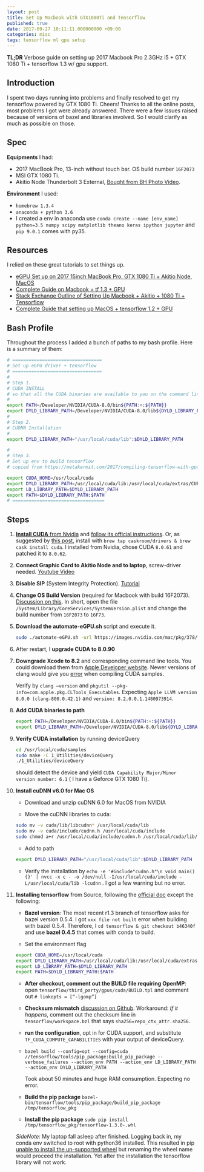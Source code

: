 ```yaml
---
layout: post
title: Set Up Macbook with GTX1080Ti and Tensorflow
published: true
date: 2017-09-27 10:11:11.000000000 +09:00
categories: misc
tags: tensorflow ml gpu setup
---
```


**TL;DR** Verbose guide on setting up 2017 Macbook Pro 2.3GHz i5 + GTX 1080 Ti + tensorflow 1.3 w/ gpu support. 



## Introduction

I spent two days running into problems and finally resolved to get my tensorflow powered by GTX 1080 Ti. Cheers! Thanks to all the online posts, most problems I got were already answered. There were a few issues raised because of versions of bazel and libraries involved. So I would clarify as much as possible on those. 



## Spec

**Equipments** I had:

- 2017 MacBook Pro, 13-inch without touch bar. OS build number `16F2073` 
- MSI GTX 1080 Ti. 
- Akitio Node Thunderbolt 3 External, [Bought from BH Photo Video](https://www.bhphotovideo.com/c/product/1303819-REG/akitio_ak_node_t3ia_aktu_thunderbolt3_external_pcie_box.html).

**Environment** I used:

- `homebrew 1.3.4`
- `anaconda + python 3.6`
- I created a env in anaconda use `conda create --name [env_name] python=3.5 numpy scipy matplotlib theano keras ipython jupyter` and `pip 9.0.1` comes with py35. 



## Resources

I relied on these great tutorials to set things up. 

- [eGPU Set up on 2017 15inch MacBook Pro, GTX 1080 Ti + Akitio Node, MacOS](https://egpu.io/forums/implementation-guides/2017-15-macbook-pro-touchbar-gtx1080ti40gbs-tb3akitio-node-macos/)
- [Complete Guide on Macbook + tf 1.3 + GPU](https://metakermit.com/2017/compiling-tensorflow-with-gpu-support-on-a-macbook-pro/)
- [Stack Exchange Outline of Setting Up Macbook + Akitio + 1080 Ti + Tensorflow](https://apple.stackexchange.com/questions/277356/machine-learning-on-external-gpu-with-cuda-and-late-mbp-2016/283903#283903)
- [Complete Guide that setting up MacOS + tensorflow 1.2 + GPU](https://medium.com/@mattias.arro/installing-tensorflow-1-2-from-sources-with-gpu-support-on-macos-4f2c5cab8186)




## Bash Profile

Throughout the process I added a bunch of paths to my bash profile. Here is a summary of them: 

```bash
# =================================
# Set up eGPU driver + tensorflow
# =================================
#
# Step 1.
# CUDA INSTALL
# so that all the CUDA binaries are available to you on the command line:
# 
export PATH=/Developer/NVIDIA/CUDA-8.0/bin${PATH:+:${PATH}}
export DYLD_LIBRARY_PATH=/Developer/NVIDIA/CUDA-8.0/lib${DYLD_LIBRARY_PATH:+:${DYLD_LIBRARY_PATH}}
#
# Step 2.
# CUDNN Installation
#
export DYLD_LIBRARY_PATH="/usr/local/cuda/lib":$DYLD_LIBRARY_PATH

#
# Step 3. 
# Set up env to build tensorflow
# copied from https://metakermit.com/2017/compiling-tensorflow-with-gpu-support-on-a-macbook-pro/

export CUDA_HOME=/usr/local/cuda
export DYLD_LIBRARY_PATH=/usr/local/cuda/lib:/usr/local/cuda/extras/CUPTI/lib
export LD_LIBRARY_PATH=$DYLD_LIBRARY_PATH
export PATH=$DYLD_LIBRARY_PATH:$PATH
# ==================================
```




## Steps

1. [**Install CUDA** from Nvidia](https://developer.nvidia.com/cuda-downloads) and [follow its official instructions](http://docs.nvidia.com/cuda/cuda-installation-guide-mac-os-x/index.html). Or, as suggested by [this post](https://metakermit.com/2017/compiling-tensorflow-with-gpu-support-on-a-macbook-pro/), install with `brew tap caskroom/drivers & brew cask install cuda`. 
   I installed from Nvidia, chose CUDA `8.0.61` and patched it to `8.0.62`. 

2. **Connect Graphic Card to Akitio Node and to laptop**, screw-driver needed. [Youtube Video](https://www.youtube.com/watch?v=MeOqTzGcgPI)

3. **Disable SIP** (System Integrity Protection). [Tutorial](http://osxdaily.com/2015/10/05/disable-rootless-system-integrity-protection-mac-os-x/ )

4. **Change OS Build Version** (required for Macbook with build 16F2073). [Discussion on this](https://egpu.io/forums/implementation-guides/2017-15-macbook-pro-touchbar-gtx1080ti40gbs-tb3akitio-node-macos/). In short,  open the file  `/System/Library/CoreServices/SystemVersion.plist` and change the build number from `16F2073` to `16F73`. 

5. **Download the automate-eGPU.sh** script and execute it.

   ```bash
   sudo ./automate-eGPU.sh -url https://images.nvidia.com/mac/pkg/378/WebDriver-378.05.05.15f01.pkg
   ```

6. After restart, I **upgrade CUDA to 8.0.90**

7. **Downgrade Xcode to 8.2** and corresponding command line tools. You could download them from [Apple Developer website](https://developer.apple.com/download/more/). Newer versions of clang would give you [error](https://github.com/arrayfire/arrayfire/issues/1384) when compiling CUDA samples. 

   Verify by `clang —version` and `pkgutil --pkg-info=com.apple.pkg.CLTools_Executables`. Expecting `Apple LLVM version 8.0.0 (clang-800.0.42.1)` and `version: 8.2.0.0.1.1480973914`.

8. **Add CUDA binaries to path**

   ```bash
   export PATH=/Developer/NVIDIA/CUDA-8.0/bin${PATH:+:${PATH}}
   export DYLD_LIBRARY_PATH=/Developer/NVIDIA/CUDA-8.0/lib${DYLD_LIBRARY_PATH:+:${DYLD_LIBRARY_PATH}}
   ```

9. **Verify CUDA installation** by running deviceQuery

   ```bash
   cd /usr/local/cuda/samples
   sudo make -C 1_Utilities/deviceQuery
   ./1_Utilities/deviceQuery
   ```

   should detect the device and yield `CUDA Capability Major/Minor version number: 6.1` ( I have a Geforce GTX 1080 Ti). 

10. **Install cuDNN v6.0 for Mac OS**

     - Download and unzip cuDNN 6.0 for MacOS from NVIDIA

     - Move the cuDNN libraries to cuda:

     ```bash
     sudo mv -v cuda/lib/libcudnn* /usr/local/cuda/lib
     sudo mv -v cuda/include/cudnn.h /usr/local/cuda/include
     sudo chmod a+r /usr/local/cuda/include/cudnn.h /usr/local/cuda/lib/libcud
     ```

     - Add to path

     ```bash
     export DYLD_LIBRARY_PATH="/usr/local/cuda/lib":$DYLD_LIBRARY_PATH
     ```

     - Verify the installation by `echo -e '#include"cudnn.h"\n void main(){}' | nvcc -x c - -o /dev/null -I/usr/local/cuda/include -L/usr/local/cuda/lib -lcudnn` . I got a few warning but no error. 

11. **Installing tensorflow** from Source, following the [official doc](https://www.tensorflow.org/install/install_sources#prepare_environment_for_mac_os) except the following:

      - **Bazel version**: The most recent r1.3 branch of tensorflow asks for bazel version 0.5.4. I got `xxx file not built` error when building with bazel 0.5.4. Therefore, I  `cd tensorflow & git checkout b46340f` and use **bazel 0.4.5** that comes with conda to build.

      - Set the environment flag

       ```bash
       export CUDA_HOME=/usr/local/cuda
       export DYLD_LIBRARY_PATH=/usr/local/cuda/lib:/usr/local/cuda/extras/CUPTI/lib
       export LD_LIBRARY_PATH=$DYLD_LIBRARY_PATH
       export PATH=$DYLD_LIBRARY_PATH:$PATH
       ```

      - **After checkout, comment out the BUILD file requiring OpenMP**: open `tensorflow/third_party/gpus/cuda/BUILD.tpl` and comment out `# linkopts = [“-lgomp”]` 

      - **Checksum mismatch** [discussion on Github](https://github.com/tensorflow/tensorflow/issues/12979). Workaround: _If it happens_, comment out the checksum line in `tensorflow/workspace.bzl` that says `sha256=repo_ctx_attr.sha256`.

      - **run the configuration**, opt in for CUDA support, and substitute `TF_CUDA_COMPUTE_CAPABILITIES` with your output of deviceQuery.

      - `bazel build --config=opt --config=cuda //tensorflow/tools/pip_package:build_pip_package --verbose_failures --action_env PATH --action_env LD_LIBRARY_PATH --action_env DYLD_LIBRARY_PATH` 

         Took about 50 minutes and huge RAM consumption. Expecting no error. 

      - **Build the pip package** `bazel-bin/tensorflow/tools/pip_package/build_pip_package /tmp/tensorflow_pkg`

      - **Install the pip package** `sudo pip install /tmp/tensorflow_pkg/tensorflow-1.3.0-.whl`

       _SideNote:_ My laptop fall asleep after finished. Logging back in, my conda env switched to root with python36 installed. This resulted in pip [unable to install the un-supported wheel](https://stackoverflow.com/questions/28107123/cannot-install-numpy-from-wheel-format?rq=1) but renaming the wheel name would proceed the installation. Yet after the installation the tensorflow library will not work. 

    ​

    
